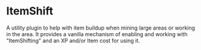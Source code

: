# ItemShift
A utility plugin to help with item buildup when mining large areas or working in the area. It provides a vanilla mechanism of enabling and working with "ItemShifting" and an XP and/or Item cost for using it. 
